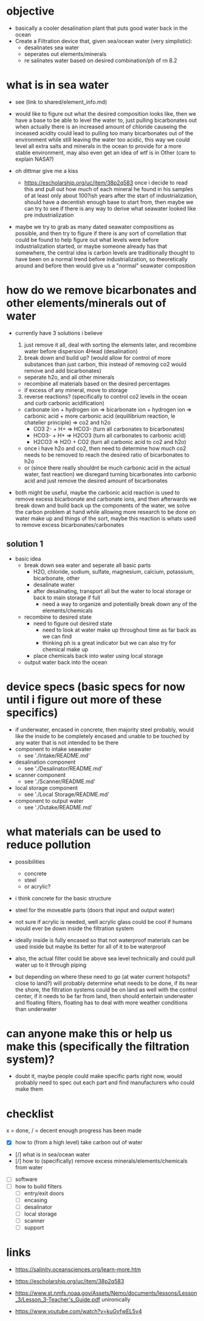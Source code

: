 # objective
- basically a cooler desalination plant that puts good water back in the ocean
- Create a Filtration device that, given sea/ocean water (very simplistic):
  - desalinates sea water
  - seperates out elements/minerals
  - re salinates water based on desired combination/ph of rn 8.2

# what is in sea water
- see (link to shared/element_info.md)

- would like to figure out what the desired composition looks like, then we have a base to be able to level the water to, just pulling bicarbonates out when actually there is an increased amount of chloride causeing the inceased acidity could lead to pulling too many bicarbonates out of the environment while still leaving the water too acidic, this way we could level all extra salts and minerals in the ocean to provide for a more stable environment, may also even get an idea of wtf is in Other (care to explain NASA?)

- oh dittmar give me a kiss
  - https://escholarship.org/uc/item/38p2q583 once i decide to read this and pull out how much of each mineral he found in his samples of at least only about 100?ish years after the start of industrialization, should have a decentish enough base to start from, then maybe we can try to see if there is any way to derive what seawater looked like pre industrialization

- maybe we try to grab as many dated seawater compositions as possible, and then try to figure if there is any sort of correllation that could be found to help figure out what levels were before industrialization started, or maybe someone already has that somewhere, the central idea is carbon levels are traditionally thought to have been on a normal trend before industrialization, so theoretically around and before then would give us a "normal" seawater composition

# how do we remove bicarbonates and other elements/minerals out of water
- currently have 3 solutions i believe
  1. just remove it all, deal with sorting the elements later, and recombine water before dispersion 4Head (desalination)
  2. break down and build up? (would allow for control of more substances than just carbon, this instead of removing co2 would remove and add bicarbonates)
    - seperate h2o, and all other minerals
    - recombine all materials based on the desired percentages
    - if excess of any mineral, move to storage
  3. reverse reactions? (specifically to control co2 levels in the ocean and curb carbonic acidification)
    - carbonate ion + hydrogen ion => bicarbonate ion + hydrogen ion => carbonic acid + more carbonic acid (equillibrium reaction, le chatelier principle) => co2 and h2o
      - CO3 2- + H+ => HCO3- (turn all carbonates to bicarbonates)
      - HCO3- + H+ => H2CO3 (turn all carbonates to carbonic acid)
      - H2CO3 => H2O + CO2 (turn all carbonic acid to co2 and h2o)
    - once i have h2o and co2, then need to determine how much co2 needs to be removed to reach the desired ratio of bicarbonates to h2o
    - or (since there really shouldnt be much carbonic acid in the actual water, fast reaction) we disregard turning bicarbonates into carbonic acid and just remove the desired amount of bicarbonates

- both might be useful, maybe the carbonic acid reaction is used to remove excess bicarbonate and carbonate ions, and then afterwards we break down and build back up the components of the water, we solve the carbon problem at hand while allowing more research to be done on water make up and things of the sort, maybe this reaction is whats used to remove excess bicarbonates/carbonates

## solution 1
- basic idea
  - break down sea water and seperate all basic parts
    - H2O, chloride, sodium, sulfate, magnesium, calcium, potassium, bicarbonate, other
    - desalinate water
    - after desalinating, transport all but the water to local storage or back to main storage if full
      - need a way to organize and potentially break down any of the elements/chemicals
  - recombine to desired state
    - need to figure out desired state
      - need to look at water make up throughout time as far back as we can find
      - thinking ph is a great indicator but we can also try for chemical make up
    - place chemicals back into water using local storage
  - output water back into the ocean

# device specs (basic specs for now until i figure out more of these specifics)
- if underwater, encased in concrete, then majority steel probably, would like the inside to be completely encased and unable to be touched by any water that is not intended to be there
- component to intake seawater
  - see './Intake/README.md'
- desalination component
  - see './Desalinator/README.md'
- scanner component
  - see './Scanner/README.md'
- local storage component
  - see './Local Storage/README.md'
- component to output water
  - see './Outake/README.md'

# what materials can be used to reduce pollution
- possibilities
  - concrete
  - steel
  - or acrylic?
- i think concrete for the basic structure
- steel for the moveable parts (doors that input and output water)
- not sure if acrylic is needed, well acrylic glass could be cool if humans would ever be down inside the filtration system
- ideally inside is fully encased so that not waterproof materials can be used inside but maybe its better for all of it to be waterproof

- also, the actual filter could be above sea level technically and could pull water up to it through piping
- but depending on where these need to go (at water current hotspots? close to land?) will probably determine what needs to be done, if its near the shore, the filtration systems could be on land as well with the control center, if it needs to be far from land, then should entertain underwater and floating filters, floating has to deal with more weather conditions than underwater

# can anyone make this or help us make this (specifically the filtration system)?
- doubt it, maybe people could make specific parts right now, would probably need to spec out each part and find manufacturers who could make them

# checklist
x = done, / = decent enough progress has been made
- [x] how to (from a high level) take carbon out of water
- [/] what is in sea/ocean water
- [/] how to (specifically) remove excess minerals/elements/chemicals from water
- [ ] software
- [ ] how to build filters
  - [ ] entry/exit doors
  - [ ] encasing
  - [ ] desalinator
  - [ ] local storage
  - [ ] scanner
  - [ ] support

# links
- https://salinity.oceansciences.org/learn-more.htm

- https://escholarship.org/uc/item/38p2q583

- https://www.st.nmfs.noaa.gov/Assets/Nemo/documents/lessons/Lesson_3/Lesson_3-Teacher's_Guide.pdf unironically

- https://www.youtube.com/watch?v=kuGvfwEL5v4
